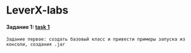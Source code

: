# LeverX-labs
#### Задание 1: [task 1](/task1)
    Задание первое: создать базовый класс и привести примеры запуска из консоли, создания .jar 
